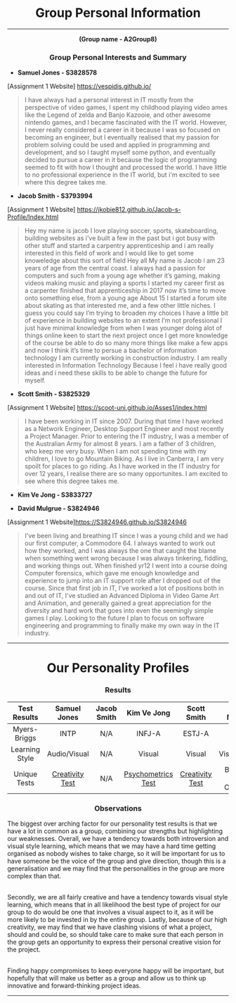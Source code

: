 
# <center> Group Personal Information </center>
***
**<center>(Group name - A2Group8)</center>**


### <center>Group Personal Interests and Summary</center>


- **Samuel Jones - S3828578**

[Assignment 1 Website] <https://vespidis.github.io/> 
>I have always had a personal interest in IT mostly from the perspective of video games, I spent my childhood playing video ames like the Legend of zelda and Banjo Kazooie, and other awesome nintendo games, and I became fascinated with the IT world. However, I never really considered a career in it because I was so focused on becoming an engineer, but I eventually realised that my passion for problem solving could be used and applied in programming and development, and so I taught myself some python, and eventually decided to pursue a career in it because the logic of programming seemed to fit with how I thought and processed the world. I have little to no professional experience in the IT world, but i'm excited to see where this degree takes me.


- **Jacob Smith - S3793994**

[Assignment 1 Website] <https://jkobie812.github.io/Jacob-s-Profile/Index.html>
>Hey my name is jacob I love playing soccer, sports, skateboarding, building websites as i've built a few in the past but i got busy with other stuff and started a carpentry apprenticeship and i am really interested in this field of work and I would like to get some knoweledge about this sort of field Hey all My name is Jacob i am 23 years of age from the central coast. I always had a passion for computers and such from a young age whether it’s gaming, making videos making music and playing a sports I started my career first as a carpenter finished that apprenticeship in 2017 now it’s time to move onto something else, from a young age About 15 I started a forum site about skating as that interested me, and a few other little niches. I guess you could say I’m trying to broaden my choices I have a little bit of experience in building websites to an extent I’m not professional I just have minimal knowledge from when I was younger doing alot of things online keen to start the next project once I get more knowledge of the course be able to do so many more things like make a few apps and now I think it’s time to persue a bachelor of information technology I am currently working in construction industry.
I am really interested in Information Technology Because I feel i have really good ideas and i need these skills to be able to change the future for myself.





- **Scott Smith - S3825329**

[Assignment 1 Website] <https://scoot-uni.github.io/Asses1/index.html>
>I have been working in IT since 2007. During that time I have worked as a Network Engineer, Desktop Support Engineer and most recently a Project Manager. Prior to entering the IT industry, I was a member of the Australian Army for almost 8 years.
I am a father of 3 children, who keep me very busy. When I am not spending time with my children, I love to go Mountain Biking. As I live in Canberra, I am very spoilt for places to go riding. 
As I have worked in the IT industry for over 12 years, I realise there are so many opportunites. I am excited to see where this degree
takes me.



- **Kim Ve Jong - S3833727**


- **David Mulgrue - S3824946**

[Assignment 1 Website]<https://S3824946.github.io/S3824946>
>I've been living and breathing IT since I was a young child and we had our first computer, a Commodore 64.
I always wanted to work out how they worked, and I was always the one that caught the blame when something went wrong because I was always tinkering, fiddling, and working things out.
When  finished yr12 I went into a course doing Computer forensics, which gave me enough knowledge and experience to jump into an IT support role after I dropped out of the course.
Since that first job in IT, I've worked a lot of positions both in and out of IT, I've studied an Advanced Diploma in Video Game Art and Animation, and generally gained a great appreciation for the diversity and hard work that goes into even the seemingly simple games I play.
Looking to the future I plan to focus on software engineering and programming to finally make my own way in the IT industry.


***

# <center> Our Personality Profiles </center>

### <center> Results </center>

|     Test Results| Samuel Jones | Jacob Smith | Kim Ve Jong | Scott Smith | David Mulgrue |
|:---------------:|:------------:|:-----------:|:-----------:|:-----------:|:-------------:|
|Myers-Briggs |     INTP     | N/A         | INFJ-A      |    ESTJ-A   |    INFP-T     |
|Learning Style   |Audio/Visual  | N/A         |Visual       |Visual       |Visual/Tactile |
| Unique Tests    |  <a href = "https://www.mindtools.com/pages/article/creativity-quiz.htm">Creativity Test</a>            | N/A         | <a href = "https://openpsychometrics.org/tests/IPIP-BFFM/results.php?r=2.5,3.9,3.9,4.1,3.8#_V">Psychometrics Test</a>            |<a href = "http://www.testmycreativity.com/share/1E573be6d26c"> Creativity Test           </a> |     Big Five - High Openness          |

### <center> Observations </center>
<p>The biggest over arching factor for our personality test results is that we have a lot in common as a group, combining our strengths but highlighting our weaknesses. Overall, we have a tendency towards both introversion and visual style learning, which means that we may have a hard time getting organised as nobody wishes to take charge, so it will be important for us to have someone be the voice of the group and give direction, though this is a generalisation and we may find that the personalities in the group are more complex than that.  <br><br>
  
Secondly, we are all fairly creative and have a tendency towards visual style learning, which means that in all likelihood the best type of project for our group to do would be one that involves a visual aspect to it, as it will be more likely to be invested in by the entire group.
Lastly, because of our high creativity, we may find that we have clashing visions of what a project, should and could be, so should take care to make sure that each person in the group gets an opportunity to express their personal creative vision for the project.  <br><br>
  
  Finding happy compromises to keep everyone happy will be important, but hopefully that will make us better as a group and allow us to think up innovative and forward-thinking project ideas.  
</p>

***
